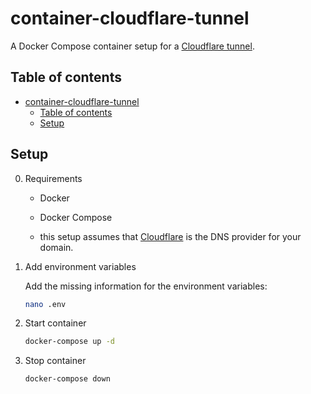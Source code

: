 # container-cloudflare-tunnel

A Docker Compose container setup for a [Cloudflare tunnel](https://developers.cloudflare.com/cloudflare-one/connections/connect-apps/).

## Table of contents

- [container-cloudflare-tunnel](#container-cloudflare-tunnel)
  - [Table of contents](#table-of-contents)
  - [Setup](#setup)

## Setup

0. Requirements

   - Docker
   - Docker Compose

   - this setup assumes that [Cloudflare](https://www.cloudflare.com/) is the DNS provider for your domain.

1. Add environment variables

    Add the missing information for the environment variables:

    ```bash
    nano .env
    ```

2. Start container

    ```bash
    docker-compose up -d
    ````

3. Stop container

    ```bash
    docker-compose down
    ```
